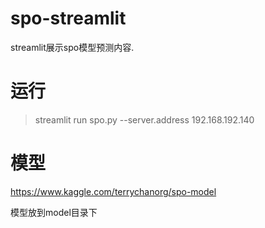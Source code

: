 # spo-streamlit
streamlit展示spo模型预测内容.

# 运行
> streamlit run spo.py --server.address 192.168.192.140

# 模型

https://www.kaggle.com/terrychanorg/spo-model


模型放到model目录下